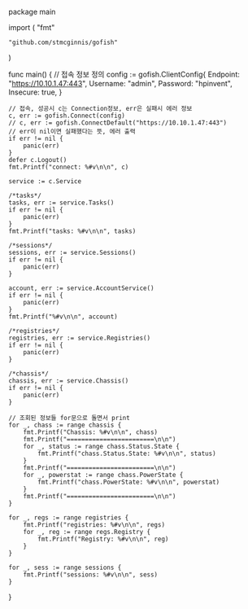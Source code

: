 package main

import (
	"fmt"

	"github.com/stmcginnis/gofish"
)

func main() {
	// 접속 정보 정의
	config := gofish.ClientConfig{
		Endpoint: "https://10.10.1.47:443",
		Username: "admin",
		Password: "hpinvent",
		Insecure: true,
	}

	// 접속, 성공시 c는 Connection정보, err은 실패시 에러 정보
	c, err := gofish.Connect(config)
	// c, err := gofish.ConnectDefault("https://10.10.1.47:443")
	// err이 nil이면 실패했다는 뜻, 에러 출력
	if err != nil {
		panic(err)
	}
	defer c.Logout()
	fmt.Printf("connect: %#v\n\n", c)

	service := c.Service

	/*tasks*/
	tasks, err := service.Tasks()
	if err != nil {
		panic(err)
	}
	fmt.Printf("tasks: %#v\n\n", tasks)

	/*sessions*/
	sessions, err := service.Sessions()
	if err != nil {
		panic(err)
	}

	account, err := service.AccountService()
	if err != nil {
		panic(err)
	}
	fmt.Printf("%#v\n\n", account)

	/*registries*/
	registries, err := service.Registries()
	if err != nil {
		panic(err)
	}

	/*chassis*/
	chassis, err := service.Chassis()
	if err != nil {
		panic(err)
	}

	// 조회된 정보들 for문으로 돌면서 print
	for _, chass := range chassis {
		fmt.Printf("Chassis: %#v\n\n", chass)
		fmt.Printf("========================\n\n")
		for _, status := range chass.Status.State {
			fmt.Printf("chass.Status.State: %#v\n\n", status)
		}
		fmt.Printf("========================\n\n")
		for _, powerstat := range chass.PowerState {
			fmt.Printf("chass.PowerState: %#v\n\n", powerstat)
		}
		fmt.Printf("========================\n\n")
	}

	for _, regs := range registries {
		fmt.Printf("registries: %#v\n\n", regs)
		for _, reg := range regs.Registry {
			fmt.Printf("Registry: %#v\n\n", reg)
		}
	}

	for _, sess := range sessions {
		fmt.Printf("sessions: %#v\n\n", sess)
	}

}
